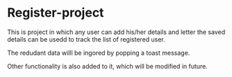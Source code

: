 # Register-project

This is project in which any user can add his/her details and letter the saved details can be usedd to track the list of registered user.

The redudant data willl be ingored by popping a toast message.

Other functionality is also added to it, which will be modified in future.

